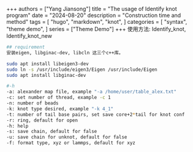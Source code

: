 +++
authors = ["Yang Jiansong"]
title = "The usage of Identify knot  program"
date = "2024-08-20"
description = "Construction time and method"
tags = [
    "hugo",
    "markdown",
    "knot",
]
categories = [
    "syntax",
    "theme demo",
]
series = ["Theme Demo"]
+++
使用方法: Identify_knot, Identify_knot_new

```bash
## requirement
安装eigen, libginac-dev, libcln 这三个c++库。

sudo apt install libeigen3-dev
sudo ln -s /usr/include/eigen3/Eigen /usr/include/Eigen
sudo apt install libginac-dev

#-h
-a: alexander map file, example "-a /home/user/table_alex.txt"
-c: set number of thread, example -c 1
-n: number of beads
-k: knot type desired, example "-k 4_1"
-t: number of tail base pairs, set save core+2*tail for knot conf
-r: ring, default for open
-h: help
-s: save chain, default for false
-u: save chain for unknot, default for false
-f: format type, xyz or lammps, default for xyz



 ```